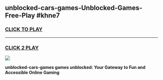
## unblocked-cars-games-Unblocked-Games-Free-Play #khne7
<h3>
<a href="https://us.freeplayer.one?title=unblocked-cars-games&ref=9M">CLICK TO PLAY</a></h3>
<hr>

<h3>
<a href="https://us.freeplayer.one?title=unblocked-cars-games&ref=9M">CLICK 2 PLAY</a>
  
</h3>

<a href="https://us.freeplayer.one?title=unblocked-cars-games&ref=9M"><img src="https://clearcache.store/games.png"></a>


**unblocked-cars-games games unblocked: Your Gateway to Fun and Accessible Online Gaming**
